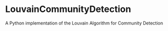 # LouvainCommunityDetection
A Python implementation of the Louvain Algorithm for Community Detection
